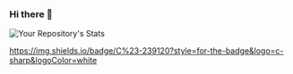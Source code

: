 ### Hi there 👋

![Your Repository's Stats](https://github-readme-stats.vercel.app/api/top-langs/?username=NocTech&theme=blue-green)


https://img.shields.io/badge/C%23-239120?style=for-the-badge&logo=c-sharp&logoColor=white

<!--
**NocTech/NocTech** is a ✨ _special_ ✨ repository because its `README.md` (this file) appears on your GitHub profile.

Here are some ideas to get you started:

- 🔭 I’m currently working on ...
- 🌱 I’m currently learning ...
- 👯 I’m looking to collaborate on ...
- 🤔 I’m looking for help with ...
- 💬 Ask me about ...
- 📫 How to reach me: ...
- 😄 Pronouns: ...
- ⚡ Fun fact: ...
-->
